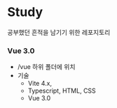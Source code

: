 # Study

공부했던 흔적을 남기기 위한 레포지토리

### Vue 3.0

- /vue 하위 폴더에 위치
- 기술
  - Vite 4.x,
  - Typescript, HTML, CSS
  - Vue 3.0
